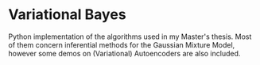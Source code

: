 # Variational Bayes

Python implementation of the algorithms used in my Master's thesis. Most of them concern inferential methods for the Gaussian Mixture Model, however some demos on (Variational) Autoencoders are also included.
